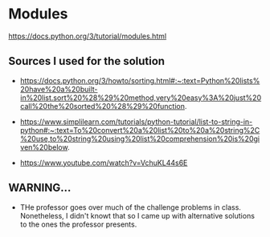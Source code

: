 # Modules

https://docs.python.org/3/tutorial/modules.html

## Sources I used for the solution

- https://docs.python.org/3/howto/sorting.html#:~:text=Python%20lists%20have%20a%20built-in%20list.sort%20%28%29%20method,very%20easy%3A%20just%20call%20the%20sorted%20%28%29%20function.

- https://www.simplilearn.com/tutorials/python-tutorial/list-to-string-in-python#:~:text=To%20convert%20a%20list%20to%20a%20string%2C%20use,to%20string%20using%20list%20comprehension%20is%20given%20below.

- https://www.youtube.com/watch?v=VchuKL44s6E

## WARNING... 
- THe professor goes over much of the challenge problems in class. Nonetheless, I didn't knowt that so I came up with alternative solutions to the ones the professor presents. 
